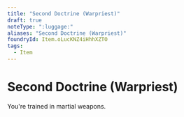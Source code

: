```yaml
---
title: "Second Doctrine (Warpriest)"
draft: true
noteType: ":luggage:"
aliases: "Second Doctrine (Warpriest)"
foundryId: Item.oLucKNZ4iHhhXZTO
tags:
  - Item
---
```


# Second Doctrine (Warpriest)

You're trained in martial weapons.
